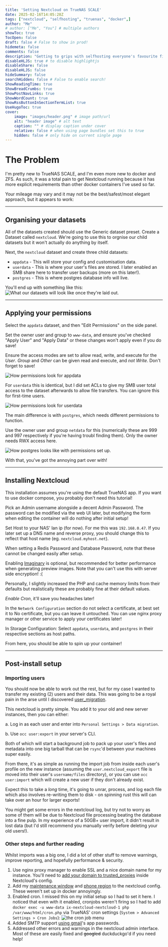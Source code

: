 ```yaml
---
title: 'Setting Nextcloud on TrueNAS SCALE'
date: 2025-02-16T14:05:28Z
tags: ["nextcloud", "selfhosting", "truenas", "docker",]
author: "Me"
# author: ["Me", "You"] # multiple authors
showToc: true
TocOpen: false
draft: false # False to show in prod! 
hidemeta: false
comments: false
description: "Getting to grips with selfhosting everyone's favourite fileserver."
disableHLJS: true # to disable highlightjs
disableShare: false
disableHLJS: false
hideSummary: false
searchHidden: false # False to enable search!
ShowReadingTime: true
ShowBreadCrumbs: true
ShowPostNavLinks: true
ShowWordCount: true
ShowRssButtonInSectionTermList: true
UseHugoToc: true
cover:
    image: "images/header.png" # image path/url
    alt: "header image" # alt text
    caption: "" # display caption under cover
    relative: false # when using page bundles set this to true
    hidden: false # only hide on current single page
---
```

# The Problem

I'm pretty new to TrueNAS SCALE, and I'm even more new to docker and ZFS. As such, it was a total pain to get Nextcloud running because it has more explicit requirements than other docker containers I've used so far.

Your mileage may vary and it may not be the best/safest/most elegant approach, but it appears to work:
***

## Organising your datasets

All of the datasets created should use the Generic dataset preset.
Create a Dataset called `nextcloud`. We're going to use this to orgnise our child datasets but it won't actually do anything by itself.

Next, the `nextcloud` dataset and create three child datasets:

* `appdata` - This will store your config and customisation data.
* `userdata` - This is where your user's files are stored. I later enabled an SMB share here to transfer user backups (more on this later!).
* `postgres` - This is where postgres database info will live.

You'll end up with something like this:
![What our datasets will look like once they're laid out.](images/dataset_layout.png)
***

## Applying your permissions

Select the `appdata` dataset, and then "Edit Permissions" on the side panel.

Set the owner user and group to `www-data`, and ensure you've checked "Apply User" and "Apply Data" or these changes won't apply even if you do save!

Ensure the access modes are set to allow read, write, and execute for the *User*. *Group* and *Other* can be given read and execute, and *not Write*. Don't forget to save!

![How permissions look for appdata](images/appdata_perms.png)

For `userdata` this is identical, but I did set ACLs to give my SMB user total access to the dataset afterwards to allow file transfers. You can ignore this for first-time users.

![How permissions look for userdata](images/userdata_perms.png)

The main difference is with `postgres`, which needs different permissions to function.

Use the owner user and group `netdata` for this (numerically these are 999 and 997 respectively if you're having troubl finding them). Only the owner needs RWX access here.

![How postgres looks like with permissions set up.](images/postgres_perms.png)

With that, you've got the annoying part over with!

***

## Installing Nextcloud

This installation assumes you're using the default TrueNAS app. If you want to use docker compose, you probably don't need this tutorial!

Pick an Admin username alongside a decent Admin Password. The password can be modified via the web UI later, but modifying the form when editing the container will do nothing after initial setup!

Set Host to your NAS' lan ip (for now). For me this was `192.168.0.47`. If you later set up a DNS name and reverse proxy, you should change this to reflect that host name (eg. `nextcloud.myhost.net`).

When setting a Redis Password and Database Password, note that these cannot be changed easily after setup.

Enabling [Imaginary](https://github.com/h2non/imaginary) is optional, but recommended for better performance when generating preview images. Note that you can't use this with server side encryption! :(

Personally, I slightly increased the PHP and cache memory limits from their defaults but realistically these are probably fine at their default values.

*Enable Cron*, it'll save you headaches later!

In the `Network Configuration` section do not select a certificate, at best set it to No certificate, but you can leave it untouched. You can use nginx proxy manager or other service to apply your certificates later!

In Storage Configuration:
Select `appdata`, `userdata`, and `postgres` in their respective sections as host paths.

From here, you should be able to spin up your container!

***

## Post-install setup

### Importing users

You should now be able to work out the rest, but for my case I wanted to transfer my existing (2) users and their data. This was going to be a royal pain in the arse until I discovered [user_migration](https://github.com/nextcloud/user_migration).

This nextcloud is pretty simple. You add it to your old and new server instances, then you can either:

a. Log in as each user and enter into `Personal Settings > Data migration`.

b. Use `occ user:export` in your server's CLI.

Both of which will start a background job to pack up your user's files and metadata into one big tarball that can be `rsync`'d between your machines super easily.

From there, it's as simple as running the import job from inside each user's profile on the new instance (assuming the `user.nextcloud_export` file is moved into their user's `username/files` directory), or you can use `occ user:import` which will create a new user if they don't already exist.

Expect this to take a *long* time, it's going to unrar, process, and log each file which also involves re-writing them to disk - on spinning rust this will can take over an hour for larger exports!

You might get some errors in the nextcloud log, but try not to worry as some of them will be due to Nextcloud file processing beating the database into a fine pulp. In my experience of a 50GB+ user import, it didn't result in lost data (but I'd still recommend you manually verify before deleting your old users!).

### Other steps and further reading

Whilst imports was a big one, I did a lot of other stuff to remove warnings, improve reporting, and hopefully performance & security.

1. Use nginx proxy manager to enable SSL and a nice domain name for my instance. You'll need to [add your domain to trusted_proxies](https://help.nextcloud.com/t/your-trusted-proxies-setting-is-not-correctly-set-it-should-be-an-array-of-ip-addresses-optionally-with-range-in-cidr-notation/194689) inside Nextcloud's config.
1. Add my [maintenance window](https://help.nextcloud.com/t/server-has-no-maintenance-window-start-time-configured/180480) and [phone region](https://help.nextcloud.com/t/your-installation-has-no-default-phone-region-set/153632/6) to the nextcloud config. These weren't set up in docker annoyingly.
1. Enabled cron. I missed this on my initial setup so I had to set it here. I noticed that even with it enabled, cronjobs weren't firing so I had to add `docker exec -u www-data ix-nextcloud-nextcloud-1 php /var/www/html/cron.php` via TrueNAS' cron settings (`System > Advanced Settings > Cron Jobs`): ![the cron job menu](images/cronjob.png)
1. Added SMTP support [using gmail](https://support.google.com/a/answer/176600?hl=en)'s app passwords.
1. Addressed other errors and warnings in the nextcloud admin interface. Most of these are easily fixed and ~~googled~~ duckduckgo'd if you need help!
